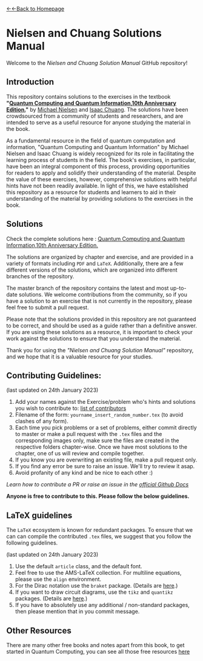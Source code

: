 [←←Back to Homepage](https://monitsharma.github.io/)


# Nielsen and Chuang Solutions Manual

Welcome to the *Nielsen and Chuang Solution Manual* GitHub repository!




## Introduction


This repository contains solutions to the exercises in the textbook **"[Quantum Computing and Quantum Information,10th Anniversary Edition.](https://profmcruz.files.wordpress.com/2017/08/quantum-computation-and-quantum-information-nielsen-chuang.pdf)"** by [Michael Nielsen](https://michaelnielsen.org/) and [Isaac Chuang](http://feynman.mit.edu/ike/homepage/index.html). The solutions have been crowdsourced from a community of students and researchers, and are intended to serve as a useful resource for anyone studying the material in the book.


As a fundamental resource in the field of quantum computation and information, "Quantum Computing and Quantum Information" by Michael Nielsen and Isaac Chuang is widely recognized for its role in facilitating the learning process of students in the field. The book's exercises, in particular, have been an integral component of this process, providing opportunities for readers to apply and solidify their understanding of the material. Despite the value of these exercises, however, comprehensive solutions with helpful hints have not been readily available. In light of this, we have established this repository as a resource for students and learners to aid in their understanding of the material by providing solutions to the exercises in the book.





## Solutions


Check the complete solutions here :  [Quantum Computing and Quantum Information,10th Anniversary Edition.](https://github.com/MonitSharma/Nielsen-Chuang-Solutions/blob/master/Nielson_and_Chuang_Solutions%20updated%20%40%2022042023.pdf)

The solutions are organized by chapter and exercise, and are provided in a variety of formats including `PDF` and `LaTeX`. Additionally, there are a few different versions of the solutions, which are organized into different branches of the repository.

The master branch of the repository contains the latest and most up-to-date solutions. We welcome contributions from the community, so if you have a solution to an exercise that is not currently in the repository, please feel free to submit a pull request.

Please note that the solutions provided in this repository are not guaranteed to be correct, and should be used as a guide rather than a definitive answer. If you are using these solutions as a resource, it is important to check your work against the solutions to ensure that you understand the material.

Thank you for using the *"Nielsen and Chuang Solution Manual"* repository, and we hope that it is a valuable resource for your studies.






## Contributing Guidelines:  

(last updated on 24th January 2023)  
1.  Add your names against the Exercise/problem who's hints and solutions you wish to contribute to: [list of contributors](https://docs.google.com/spreadsheets/d/1zf0NDke0a6qjcPdUnzLeqmgeyLlFFOKjl5Vcq9p2Ltw/edit?usp=sharing)  
2.  Filename of the form: `yourname_insert_random_number.tex` (to avoid clashes of any form).  
3.  Each time you pick problems or a set of problems, either commit directly to master or make a pull request with the `.tex` files and the corresponding images only, make sure the files are created in the respective folders chapter-wise. Once we have most solutions to the chapter, one of us will review and compile together.  
4.  If you know you are overwriting an existing file, make a pull request only.  
5.  If you find any error be sure to raise an issue. We'll try to review it asap.
6.  Avoid profanity of any kind and be nice to each other :)  


*Learn how to contribute a PR or raise an issue in the [official Github Docs](https://docs.github.com/en/desktop/contributing-and-collaborating-using-github-desktop/working-with-your-remote-repository-on-github-or-github-enterprise/creating-an-issue-or-pull-request)*

**Anyone is free to contribute to this. Please follow the below guidelines.**







## LaTeX guidelines

The `LaTeX` ecosystem is known for redundant packages. To ensure that we can can compile the contributed `.tex` files, we suggest that you follow the following guidelines.

(last updated on 24th January 2023)
1. Use the default `article` class, and the default font.
2. Feel free to use the AMS-LaTeX collection. For multiline equations, please use the `align` environment.
3. For the Dirac notation use the `braket` package. (Details are [here](https://ctan.org/tex-archive/macros/latex/contrib/braket?lang=en).)
4. If you want to draw circuit diagrams, use the `tikz` and `quantikz` packages. (Details are [here](https://ctan.org/pkg/quantikz?lang=en).)
5. If you have to absolutely use any additional / non-standard packages, then please mention that in you commit message.

## Other Resources
There are many other free books and notes apart from this book, to get started in Quantum Computing, you can see all those free resources [here](https://monitsharma.github.io/Learn-Quantum-Computing-For-Free/)
